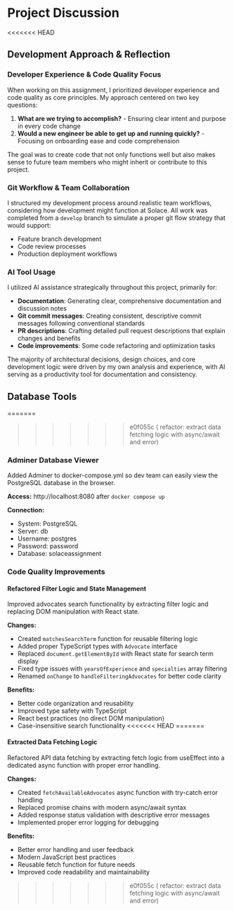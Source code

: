 # Project Discussion

<<<<<<< HEAD
## Development Approach & Reflection

### Developer Experience & Code Quality Focus

When working on this assignment, I prioritized developer experience and code quality as core principles. My approach centered on two key questions:

1. **What are we trying to accomplish?** - Ensuring clear intent and purpose in every code change
2. **Would a new engineer be able to get up and running quickly?** - Focusing on onboarding ease and code comprehension

The goal was to create code that not only functions well but also makes sense to future team members who might inherit or contribute to this project.

### Git Workflow & Team Collaboration

I structured my development process around realistic team workflows, considering how development might function at Solace. All work was completed from a `develop` branch to simulate a proper git flow strategy that would support:

- Feature branch development
- Code review processes
- Production deployment workflows

### AI Tool Usage

I utilized AI assistance strategically throughout this project, primarily for:

- **Documentation**: Generating clear, comprehensive documentation and discussion notes
- **Git commit messages**: Creating consistent, descriptive commit messages following conventional standards
- **PR descriptions**: Crafting detailed pull request descriptions that explain changes and benefits
- **Code improvements**: Some code refactoring and optimization tasks

The majority of architectural decisions, design choices, and core development logic were driven by my own analysis and experience, with AI serving as a productivity tool for documentation and consistency.

## Database Tools

=======
>>>>>>> e0f055c (  refactor: extract data fetching logic with async/await and error)
### Adminer Database Viewer

Added Adminer to docker-compose.yml so dev team can easily view the PostgreSQL database in the browser.

**Access:** http://localhost:8080 after `docker compose up`

**Connection:**

- System: PostgreSQL
- Server: db
- Username: postgres
- Password: password
- Database: solaceassignment

### Code Quality Improvements

#### Refactored Filter Logic and State Management

Improved advocates search functionality by extracting filter logic and replacing DOM manipulation with React state.

**Changes:**

- Created `matchesSearchTerm` function for reusable filtering logic
- Added proper TypeScript types with `Advocate` interface
- Replaced `document.getElementById` with React state for search term display
- Fixed type issues with `yearsOfExperience` and `specialties` array filtering
- Renamed `onChange` to `handleFilteringAdvocates` for better code clarity

**Benefits:**

- Better code organization and reusability
- Improved type safety with TypeScript
- React best practices (no direct DOM manipulation)
- Case-insensitive search functionality
<<<<<<< HEAD
=======

#### Extracted Data Fetching Logic

Refactored API data fetching by extracting fetch logic from useEffect into a dedicated async function with proper error handling.

**Changes:**

- Created `fetchAvailableAdvocates` async function with try-catch error handling
- Replaced promise chains with modern async/await syntax
- Added response status validation with descriptive error messages
- Implemented proper error logging for debugging

**Benefits:**

- Better error handling and user feedback
- Modern JavaScript best practices
- Reusable fetch function for future needs
- Improved code readability and maintainability
>>>>>>> e0f055c (  refactor: extract data fetching logic with async/await and error)

